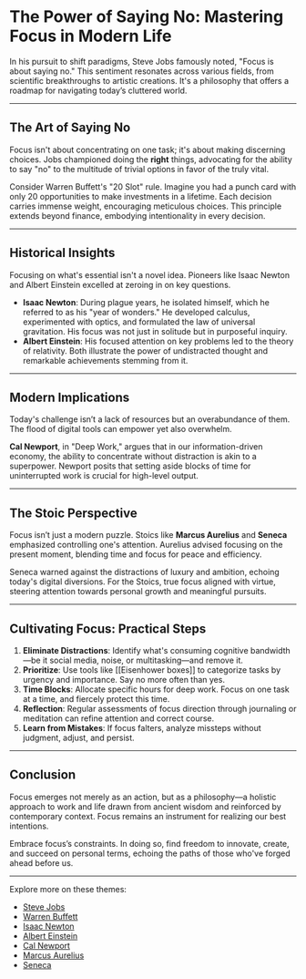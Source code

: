 

# The Power of Saying No: Mastering Focus in Modern Life

In his pursuit to shift paradigms, Steve Jobs famously noted, "Focus is about saying no." This sentiment resonates across various fields, from scientific breakthroughs to artistic creations. It's a philosophy that offers a roadmap for navigating today’s cluttered world.

---

## The Art of Saying No

Focus isn't about concentrating on one task; it's about making discerning choices. Jobs championed doing the **right** things, advocating for the ability to say "no" to the multitude of trivial options in favor of the truly vital.

Consider Warren Buffett's "20 Slot" rule. Imagine you had a punch card with only 20 opportunities to make investments in a lifetime. Each decision carries immense weight, encouraging meticulous choices. This principle extends beyond finance, embodying intentionality in every decision.

---

## Historical Insights

Focusing on what's essential isn't a novel idea. Pioneers like Isaac Newton and Albert Einstein excelled at zeroing in on key questions.

- **Isaac Newton**: During plague years, he isolated himself, which he referred to as his "year of wonders." He developed calculus, experimented with optics, and formulated the law of universal gravitation. His focus was not just in solitude but in purposeful inquiry.
- **Albert Einstein**: His focused attention on key problems led to the theory of relativity. Both illustrate the power of undistracted thought and remarkable achievements stemming from it.

---

## Modern Implications

Today's challenge isn’t a lack of resources but an overabundance of them. The flood of digital tools can empower yet also overwhelm.

**Cal Newport**, in "Deep Work," argues that in our information-driven economy, the ability to concentrate without distraction is akin to a superpower. Newport posits that setting aside blocks of time for uninterrupted work is crucial for high-level output.

---

## The Stoic Perspective

Focus isn’t just a modern puzzle. Stoics like **Marcus Aurelius** and **Seneca** emphasized controlling one's attention. Aurelius advised focusing on the present moment, blending time and focus for peace and efficiency.

Seneca warned against the distractions of luxury and ambition, echoing today's digital diversions. For the Stoics, true focus aligned with virtue, steering attention towards personal growth and meaningful pursuits.

---

## Cultivating Focus: Practical Steps

1. **Eliminate Distractions**: Identify what's consuming cognitive bandwidth—be it social media, noise, or multitasking—and remove it.
2. **Prioritize**: Use tools like [[Eisenhower boxes]] to categorize tasks by urgency and importance. Say no more often than yes.
3. **Time Blocks**: Allocate specific hours for deep work. Focus on one task at a time, and fiercely protect this time.
4. **Reflection**: Regular assessments of focus direction through journaling or meditation can refine attention and correct course.
5. **Learn from Mistakes**: If focus falters, analyze missteps without judgment, adjust, and persist.

---

## Conclusion

Focus emerges not merely as an action, but as a philosophy—a holistic approach to work and life drawn from ancient wisdom and reinforced by contemporary context. Focus remains an instrument for realizing our best intentions.

Embrace focus’s constraints. In doing so, find freedom to innovate, create, and succeed on personal terms, echoing the paths of those who've forged ahead before us.

---

Explore more on these themes:
- [Steve Jobs](https://en.wikipedia.org/wiki/Steve_Jobs)
- [Warren Buffett](https://en.wikipedia.org/wiki/Warren_Buffett)
- [Isaac Newton](https://en.wikipedia.org/wiki/Isaac_Newton)
- [Albert Einstein](https://en.wikipedia.org/wiki/Albert_Einstein)
- [Cal Newport](https://en.wikipedia.org/wiki/Cal_Newport)
- [Marcus Aurelius](https://en.wikipedia.org/wiki/Marcus_Aurelius)
- [Seneca](https://en.wikipedia.org/wiki/Seneca_the_Younger)
